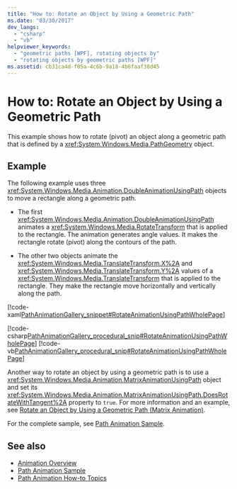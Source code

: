 ```yaml
---
title: "How to: Rotate an Object by Using a Geometric Path"
ms.date: "03/30/2017"
dev_langs: 
  - "csharp"
  - "vb"
helpviewer_keywords: 
  - "geometric paths [WPF], rotating objects by"
  - "rotating objects by geometric paths [WPF]"
ms.assetid: cb31ca4d-f05a-4c6b-9a18-4b6faaf38d45
---
```

# How to: Rotate an Object by Using a Geometric Path
This example shows how to rotate (pivot) an object along a geometric path that is defined by a <xref:System.Windows.Media.PathGeometry> object.  
  
## Example  
 The following example uses three <xref:System.Windows.Media.Animation.DoubleAnimationUsingPath> objects to move a rectangle along a geometric path.  
  
- The first <xref:System.Windows.Media.Animation.DoubleAnimationUsingPath> animates a <xref:System.Windows.Media.RotateTransform> that is applied to the rectangle. The animation generates angle values. It makes the rectangle rotate (pivot) along the contours of the path.  
  
- The other two objects animate the <xref:System.Windows.Media.TranslateTransform.X%2A> and <xref:System.Windows.Media.TranslateTransform.Y%2A> values of a <xref:System.Windows.Media.TranslateTransform> that is applied to the rectangle. They make the rectangle move horizontally and vertically along the path.  
  
 [!code-xaml[PathAnimationGallery_snippet#RotateAnimationUsingPathWholePage](~/samples/snippets/csharp/VS_Snippets_Wpf/PathAnimationGallery_snippet/CS/rotateanimationusingpathexample.xaml#rotateanimationusingpathwholepage)]  
  
 [!code-csharp[PathAnimationGallery_procedural_snip#RotateAnimationUsingPathWholePage](~/samples/snippets/csharp/VS_Snippets_Wpf/PathAnimationGallery_procedural_snip/CSharp/RotateAnimationUsingPathExample.cs#rotateanimationusingpathwholepage)]
 [!code-vb[PathAnimationGallery_procedural_snip#RotateAnimationUsingPathWholePage](~/samples/snippets/visualbasic/VS_Snippets_Wpf/PathAnimationGallery_procedural_snip/VisualBasic/RotateAnimationUsingPathExample.vb#rotateanimationusingpathwholepage)]  
  
 Another way to rotate an object by using a geometric path is to use a <xref:System.Windows.Media.Animation.MatrixAnimationUsingPath> object and set its <xref:System.Windows.Media.Animation.MatrixAnimationUsingPath.DoesRotateWithTangent%2A> property to `true`. For more information and an example, see [Rotate an Object by Using a Geometric Path (Matrix Animation)](how-to-rotate-an-object-by-using-a-geometric-path-matrix-animation.md).  
  
 For the complete sample, see [Path Animation Sample](https://github.com/Microsoft/WPF-Samples/tree/master/Animation/PathAnimations).  
  
## See also

- [Animation Overview](animation-overview.md)
- [Path Animation Sample](https://github.com/Microsoft/WPF-Samples/tree/master/Animation/PathAnimations)
- [Path Animation How-to Topics](path-animation-how-to-topics.md)
